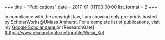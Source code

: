 +++
title = "Publications"
date = 2017-01-01T00:00:00
list_format = 2
+++

In compliance with the copyright law, I am showing only pre-prints hosted by ScholarWorks@UMass Amherst. For a complete list of publications, visit my [Google Scholar page ](https://scholar.google.com/citations?hl=en&user=c87IeKoAAAAJ&view_op=list_works&sortby=pubdate) or [ResearchGate] (https://www.researchgate.net/profile/Weiai_Xu) 